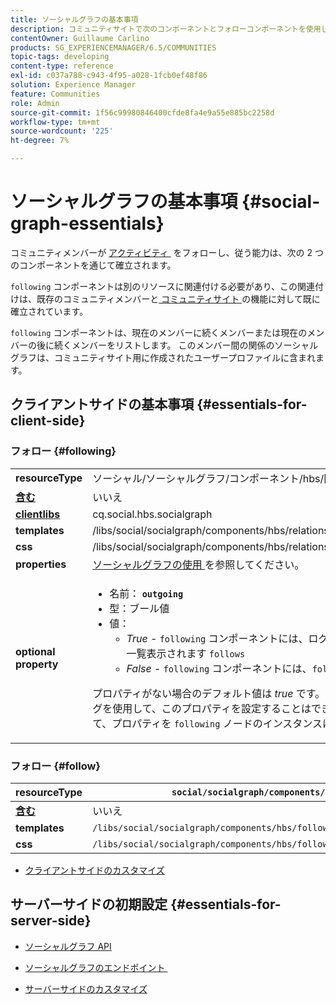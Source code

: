 ```yaml
---
title: ソーシャルグラフの基本事項
description: コミュニティサイトで次のコンポーネントとフォローコンポーネントを使用して、ソーシャルグラフの基本について説明します。
contentOwner: Guillaume Carlino
products: SG_EXPERIENCEMANAGER/6.5/COMMUNITIES
topic-tags: developing
content-type: reference
exl-id: c037a788-c943-4f95-a028-1fcb0ef48f86
solution: Experience Manager
feature: Communities
role: Admin
source-git-commit: 1f56c99980846400cfde8fa4e9a55e885bc2258d
workflow-type: tm+mt
source-wordcount: '225'
ht-degree: 7%

---
```


# ソーシャルグラフの基本事項  {#social-graph-essentials}

コミュニティメンバーが [&#x200B; アクティビティ &#x200B;](essentials-activities.md) をフォローし、従う能力は、次の 2 つのコンポーネントを通じて確立されます。

`following` コンポーネントは別のリソースに関連付ける必要があり、この関連付けは、既存のコミュニティメンバーと [&#x200B; コミュニティサイト &#x200B;](overview.md#communitiessites) の機能に対して既に確立されています。

`following` コンポーネントは、現在のメンバーに続くメンバーまたは現在のメンバーの後に続くメンバーをリストします。 このメンバー間の関係のソーシャルグラフは、コミュニティサイト用に作成されたユーザープロファイルに含まれます。

## クライアントサイドの基本事項 {#essentials-for-client-side}

### フォロー {#following}

<table>
 <tbody>
  <tr>
   <td> <strong>resourceType</strong></td>
   <td>ソーシャル/ソーシャルグラフ/コンポーネント/hbs/関係</td>
  </tr>
  <tr>
   <td> <a href="scf.md#add-or-include-a-communities-component"><strong> 含む </strong></a></td>
   <td>いいえ</td>
  </tr>
  <tr>
   <td> <a href="clientlibs.md"><strong>clientlibs</strong></a></td>
   <td>cq.social.hbs.socialgraph</td>
  </tr>
  <tr>
   <td> <strong>templates</strong></td>
   <td> /libs/social/socialgraph/components/hbs/relationships/relationships.hbs</td>
  </tr>
  <tr>
   <td> <strong>css</strong></td>
   <td> /libs/social/socialgraph/components/hbs/relationships/clientlibs/relationships.css</td>
  </tr>
  <tr>
   <td><strong> properties</strong></td>
   <td><a href="socialgraph.md"> ソーシャルグラフの使用 </a> を参照してください。</td>
  </tr>
  <tr>
   <td><strong> optional<br /> property</strong></td>
   <td>
    <ul>
     <li>名前： <strong><code>outgoing</code></strong></li>
     <li>型：ブール値</li>
     <li>値：<br />
      <ul>
       <li><i>True </i> - <code>following</code> コンポーネントには、ログインメンバーであるメンバーが一覧表示されます <code>follows</code></li>
       <li><i>False </i> - <code>following</code> コンポーネントには、<code>follow </code> サインイン メンバー</li>
      </ul> </li>
    </ul> <p>プロパティがない場合のデフォルト値は <i>true</i> です。 オーサーモードで編集ダイアログを使用して、このプロパティを設定することはできません。 <a href="../../help/sites-developing/developing-with-crxde-lite.md">CRXDE|Lite</a> を使用して、プロパティを <code>following</code> ノードのインスタンスに追加する必要があります。</p> </td>
  </tr>
 </tbody>
</table>

### フォロー {#follow}

| **resourceType** | `social/socialgraph/components/hbs/following` |
|---|---|
| [**含む**](scf.md#add-or-include-a-communities-component) | いいえ |
| **templates** | `/libs/social/socialgraph/components/hbs/following/following.hbs` |
| **css** | `/libs/social/socialgraph/components/hbs/following/clientlibs/following.css` |

* [クライアントサイドのカスタマイズ](client-customize.md)

## サーバーサイドの初期設定 {#essentials-for-server-side}

* [&#x200B; ソーシャルグラフ API](https://developer.adobe.com/experience-manager/reference-materials/6-5/javadoc/com/adobe/cq/social/graph/client/api/package-frame.html)

* [&#x200B; ソーシャルグラフのエンドポイント &#x200B;](https://developer.adobe.com/experience-manager/reference-materials/6-5/javadoc/com/adobe/cq/social/graph/client/endpoint/package-frame.html)

* [サーバーサイドのカスタマイズ](server-customize.md)
